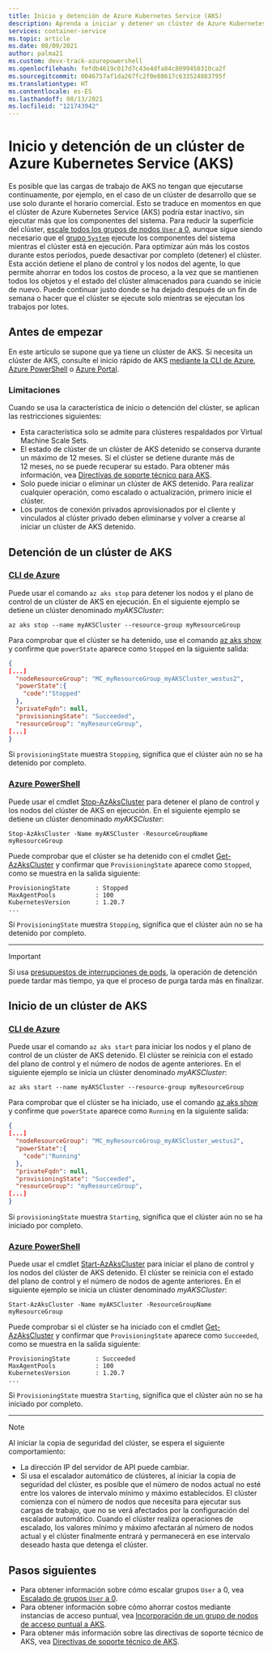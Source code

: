 ```yaml
---
title: Inicio y detención de Azure Kubernetes Service (AKS)
description: Aprenda a iniciar y detener un clúster de Azure Kubernetes Service (AKS).
services: container-service
ms.topic: article
ms.date: 08/09/2021
author: palma21
ms.custom: devx-track-azurepowershell
ms.openlocfilehash: fefdb4619c017d7c43e4dfa84c8099450310ca2f
ms.sourcegitcommit: 0046757af1da267fc2f0e88617c633524883795f
ms.translationtype: HT
ms.contentlocale: es-ES
ms.lasthandoff: 08/13/2021
ms.locfileid: "121743942"
---
```

# <a name="stop-and-start-an-azure-kubernetes-service-aks-cluster"></a>Inicio y detención de un clúster de Azure Kubernetes Service (AKS)

Es posible que las cargas de trabajo de AKS no tengan que ejecutarse continuamente, por ejemplo, en el caso de un clúster de desarrollo que se use solo durante el horario comercial. Esto se traduce en momentos en que el clúster de Azure Kubernetes Service (AKS) podría estar inactivo, sin ejecutar más que los componentes del sistema. Para reducir la superficie del clúster, [escale todos los grupos de nodos `User` a 0](scale-cluster.md#scale-user-node-pools-to-0), aunque sigue siendo necesario que el [grupo `System`](use-system-pools.md) ejecute los componentes del sistema mientras el clúster está en ejecución.
Para optimizar aún más los costos durante estos períodos, puede desactivar por completo (detener) el clúster. Esta acción detiene el plano de control y los nodos del agente, lo que permite ahorrar en todos los costos de proceso, a la vez que se mantienen todos los objetos y el estado del clúster almacenados para cuando se inicie de nuevo. Puede continuar justo donde se ha dejado después de un fin de semana o hacer que el clúster se ejecute solo mientras se ejecutan los trabajos por lotes.

## <a name="before-you-begin"></a>Antes de empezar

En este artículo se supone que ya tiene un clúster de AKS. Si necesita un clúster de AKS, consulte el inicio rápido de AKS [mediante la CLI de Azure][aks-quickstart-cli], [Azure PowerShell][kubernetes-walkthrough-powershell] o [Azure Portal][aks-quickstart-portal].

### <a name="limitations"></a>Limitaciones

Cuando se usa la característica de inicio o detención del clúster, se aplican las restricciones siguientes:

- Esta característica solo se admite para clústeres respaldados por Virtual Machine Scale Sets.
- El estado de clúster de un clúster de AKS detenido se conserva durante un máximo de 12 meses. Si el clúster se detiene durante más de 12 meses, no se puede recuperar su estado. Para obtener más información, vea [Directivas de soporte técnico para AKS](support-policies.md).
- Solo puede iniciar o eliminar un clúster de AKS detenido. Para realizar cualquier operación, como escalado o actualización, primero inicie el clúster.
- Los puntos de conexión privados aprovisionados por el cliente y vinculados al clúster privado deben eliminarse y volver a crearse al iniciar un clúster de AKS detenido.

## <a name="stop-an-aks-cluster"></a>Detención de un clúster de AKS

### <a name="azure-cli"></a>[CLI de Azure](#tab/azure-cli)

Puede usar el comando `az aks stop` para detener los nodos y el plano de control de un clúster de AKS en ejecución. En el siguiente ejemplo se detiene un clúster denominado *myAKSCluster*:

```azurecli-interactive
az aks stop --name myAKSCluster --resource-group myResourceGroup
```

Para comprobar que el clúster se ha detenido, use el comando [az aks show][az-aks-show] y confirme que `powerState` aparece como `Stopped` en la siguiente salida:

```json
{
[...]
  "nodeResourceGroup": "MC_myResourceGroup_myAKSCluster_westus2",
  "powerState":{
    "code":"Stopped"
  },
  "privateFqdn": null,
  "provisioningState": "Succeeded",
  "resourceGroup": "myResourceGroup",
[...]
}
```

Si `provisioningState` muestra `Stopping`, significa que el clúster aún no se ha detenido por completo.

### <a name="azure-powershell"></a>[Azure PowerShell](#tab/azure-powershell)

Puede usar el cmdlet [Stop-AzAksCluster][stop-azakscluster] para detener el plano de control y los nodos del clúster de AKS en ejecución. En el siguiente ejemplo se detiene un clúster denominado *myAKSCluster*:

```azurepowershell-interactive
Stop-AzAksCluster -Name myAKSCluster -ResourceGroupName myResourceGroup
```

Puede comprobar que el clúster se ha detenido con el cmdlet [Get-AzAksCluster][get-azakscluster] y confirmar que `ProvisioningState` aparece como `Stopped`, como se muestra en la salida siguiente:

```Output
ProvisioningState       : Stopped
MaxAgentPools           : 100
KubernetesVersion       : 1.20.7
...
```

Si `ProvisioningState` muestra `Stopping`, significa que el clúster aún no se ha detenido por completo.

---

> [!IMPORTANT]
> Si usa [presupuestos de interrupciones de pods](https://kubernetes.io/docs/concepts/workloads/pods/disruptions/), la operación de detención puede tardar más tiempo, ya que el proceso de purga tarda más en finalizar.

## <a name="start-an-aks-cluster"></a>Inicio de un clúster de AKS

### <a name="azure-cli"></a>[CLI de Azure](#tab/azure-cli)

Puede usar el comando `az aks start` para iniciar los nodos y el plano de control de un clúster de AKS detenido. El clúster se reinicia con el estado del plano de control y el número de nodos de agente anteriores.
En el siguiente ejemplo se inicia un clúster denominado *myAKSCluster*:

```azurecli-interactive
az aks start --name myAKSCluster --resource-group myResourceGroup
```

Para comprobar que el clúster se ha iniciado, use el comando [az aks show][az-aks-show] y confirme que `powerState` aparece como `Running` en la siguiente salida:

```json
{
[...]
  "nodeResourceGroup": "MC_myResourceGroup_myAKSCluster_westus2",
  "powerState":{
    "code":"Running"
  },
  "privateFqdn": null,
  "provisioningState": "Succeeded",
  "resourceGroup": "myResourceGroup",
[...]
}
```

Si `provisioningState` muestra `Starting`, significa que el clúster aún no se ha iniciado por completo.

### <a name="azure-powershell"></a>[Azure PowerShell](#tab/azure-powershell)

Puede usar el cmdlet [Start-AzAksCluster][start-azakscluster] para iniciar el plano de control y los nodos del clúster de AKS detenido. El clúster se reinicia con el estado del plano de control y el número de nodos de agente anteriores.
En el siguiente ejemplo se inicia un clúster denominado *myAKSCluster*:

```azurepowershell-interactive
Start-AzAksCluster -Name myAKSCluster -ResourceGroupName myResourceGroup
```

Puede comprobar si el clúster se ha iniciado con el cmdlet [Get-AzAksCluster][get-azakscluster] y confirmar que `ProvisioningState` aparece como `Succeeded`, como se muestra en la salida siguiente:

```Output
ProvisioningState       : Succeeded
MaxAgentPools           : 100
KubernetesVersion       : 1.20.7
...
```

Si `ProvisioningState` muestra `Starting`, significa que el clúster aún no se ha iniciado por completo.

---

> [!NOTE]
> Al iniciar la copia de seguridad del clúster, se espera el siguiente comportamiento:
>
> * La dirección IP del servidor de API puede cambiar.
> * Si usa el escalador automático de clústeres, al iniciar la copia de seguridad del clúster, es posible que el número de nodos actual no esté entre los valores de intervalo mínimo y máximo establecidos. El clúster comienza con el número de nodos que necesita para ejecutar sus cargas de trabajo, que no se verá afectados por la configuración del escalador automático. Cuando el clúster realiza operaciones de escalado, los valores mínimo y máximo afectarán al número de nodos actual y el clúster finalmente entrará y permanecerá en ese intervalo deseado hasta que detenga el clúster.

## <a name="next-steps"></a>Pasos siguientes

- Para obtener información sobre cómo escalar grupos `User` a 0, vea [Escalado de grupos `User` a 0](scale-cluster.md#scale-user-node-pools-to-0).
- Para obtener información sobre cómo ahorrar costos mediante instancias de acceso puntual, vea [Incorporación de un grupo de nodos de acceso puntual a AKS](spot-node-pool.md).
- Para obtener más información sobre las directivas de soporte técnico de AKS, vea [Directivas de soporte técnico de AKS](support-policies.md).

<!-- LINKS - external -->

<!-- LINKS - internal -->
[aks-quickstart-cli]: kubernetes-walkthrough.md
[aks-quickstart-portal]: kubernetes-walkthrough-portal.md
[install-azure-cli]: /cli/azure/install-azure-cli
[az-extension-add]: /cli/azure/extension#az_extension_add
[az-extension-update]: /cli/azure/extension#az_extension_update
[az-feature-register]: /cli/azure/feature#az_feature_register
[az-feature-list]: /cli/azure/feature#az_feature_list
[az-provider-register]: /cli/azure/provider#az_provider_register
[az-aks-show]: /cli/azure/aks#az_aks_show
[kubernetes-walkthrough-powershell]: kubernetes-walkthrough-powershell.md
[stop-azakscluster]: /powershell/module/az.aks/stop-azakscluster
[get-azakscluster]: /powershell/module/az.aks/get-azakscluster
[start-azakscluster]: /powershell/module/az.aks/start-azakscluster

